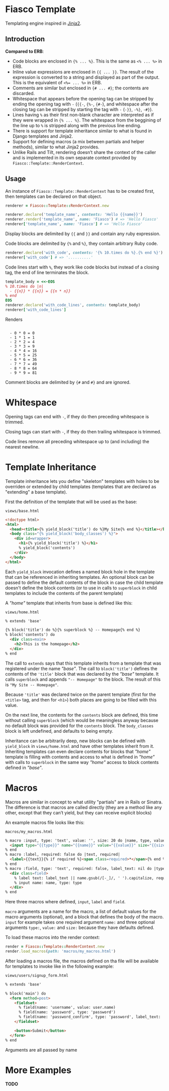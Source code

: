 Fiasco Template
===============

Templating engine inspired in [Jinja2](http://jinja.pocoo.org/2/).

Introduction
------------

**Compared to ERB**:

- Code blocks are enclosed in `{% ... %}`. This is the same as `<% ... %>` in ERB.
- Inline value expressions are enclosed in `{{ ... }}`. The result of the expression is converted to a string and displayed as part of the output. This is the equivalent of `<%= ... %>` in ERB.
- Comments are similar but enclosed in `{# ... #}`; the contents are discarded.
- Whitespace that appears before the opening tag can be stripped by ending the opening tag with `-` (`{{-`, `{%-`, `{#-`), and whitespace after the closing tag can be stripped by starting the tag with `-` (`-}}`, `-%}`, `-#}`).
- Lines having `%` as their first non-blank character are interpreted as if they were wrapped in `{% ... %}`. The whitespace from the beggining of the line up to `%` is stripped along with the previous line ending.
- There is support for template inheritance similar to what is found in Django templates and Jinja2.
- Support for defining macros (a mix between partials and helper methods), similar to what Jinja2 provides.
- Unlike Rails and Tilt, rendering doesn’t share the context of the caller and is implemented in its own separate context provided by `Fiasco::Template::RenderContext`.

Usage
-----

An instance of `Fiasco::Template::RenderContext` has to be created first, then templates
can be declared on that object.

```ruby
renderer = Fiasco::Template::RenderContext.new

renderer.declare('template_name', contents: 'Hello {{name}}')
renderer.render('template_name', name: 'Fiasco') # => 'Hello Fiasco'
renderer['template_name', name: 'Fiasco'] # => 'Hello Fiasco'
```

Display blocks are delimited by `{{` and `}}` and contain any ruby expression.

Code blocks are delimited by `{%` and `%}`, they contain arbitrary Ruby code.

```ruby
renderer.declare('with_code', contents: '{% 10.times do %}.{% end %}')
renderer['with_code'] # => '..........'
```

Code lines start with `%`, they work like code blocks but instead of a closing tag, the end of line terminates the block.

```ruby
template_body = <<-EOS
% 10.times do |n|
  - {{n}} * {{n}} = {{n * n}}
% end
EOS
renderer.declare('with_code_lines', contents: template_body)
renderer['with_code_lines']
```

Renders

```

  - 0 * 0 = 0
  - 1 * 1 = 1
  - 2 * 2 = 4
  - 3 * 3 = 9
  - 4 * 4 = 16
  - 5 * 5 = 25
  - 6 * 6 = 36
  - 7 * 7 = 49
  - 8 * 8 = 64
  - 9 * 9 = 81
```

Comment blocks are delimited by `{#` and `#}` and are ignored.

# Whitespace

Opening tags can end with `-`, if they do then preceding whitespace is trimmed.

Closing tags can start with `-`, if they do then trailing whitespace is trimmed.

Code lines remove all preceding whitespace up to (and including) the nearest newline.

# Template Inheritance

Template inheritance lets you define "skeleton" templates with holes to be overriden or extended by child templates (templates that are declared as "extending" a base template).

First the definition of the template that will be used as the base:

`views/base.html`

```html
<!doctype html>
<html>
  <head><title>{% yield_block('title') do %}My Site{% end %}</title></head>
  <body class="{% yield_block('body_classes') %}">
    <div id=wrapper>
      <h1>{% yield_block('title') %}</h1>
      % yield_block('contents')
    </div>
  </body>
</html>
```

Each `yield_block` invocation defines a named block hole in the template that can be referenced in inheriting templates. An optional block can be passed to define the default contents of the block in case the child template doesn't define the block contents (or to use in calls to `superblock` in child templates to include the contents of the parent template)

A *"home"* template that inherits from base is defined like this:

`views/home.html`

```html
% extends 'base'

{% block('title') do %}{% superblock %} -- Homepage{% end %}
% block('contents') do
  <div class=main>
    <h2>This is the homepage</h2>
  </div>
% end
```

The call to `extends` says that this template inherits from a template that was registered under the name *"base"*. The call to `block('title')` defines the contents of the `'title'` block that was declared by the *"base"* template. It calls `superblock` and appends `"-- Homepage"` to the block. The result of this is `"My Site -- Homepage"`.

Because `'title'` was declared twice on the parent template (first for the `<title>` tag, and then for `<h1>`) both places are going to be filled with this value.

On the next line, the contents for the `contents` block are defined, this time without calling `superblock` (which would be meaningless anyway because no default block was provided for the `contents` block. The `body_classes` block is left undefined, and defaults to being empty.

Inheritance can be arbitrarily deep, new blocks can be defined with `yield_block` in `views/home.html` and have other templates inherit from it. Inheriting templates can even declare contents for blocks that *"home"* template is filling with contents and access to what is defined in *"home"* with calls to `superblock` in the same way *"home"* access to block contents defined in *"base"*.

# Macros

Macros are similar in concept to what utility "partials" are in Rails or Sinatra. The difference is that macros are called directly (they are a method like any other, except that they can’t yield, but they can receive explicit blocks)

An example macros file looks like this:

`macros/my_macros.html`

```html
% macro :input, type: 'text', value: '', size: 20 do |name, type, value, size|
  <input type="{{type}}" name="{{name}}" value="{{value}}" size="{{size}}">
% end
% macro :label, required: false do |text, required|
  <label>{{text}}{% if required %}<span class=required>*</span>{% end %}</label>
% end
% macro :field, type: 'text', required: false, label_text: nil do |type, name, label_text, required|
  <div class=field>
    % label text: label_text || name.gsub(/[-_]/, ' ').capitalize, required: required
    % input name: name, type: type
  </div>
% end
```

Here three macros where defined, `input`, `label` and `field`.

`macro` arguments are a name for the macro, a list of default values for the macro arguments (optional), and a block that defines the body of the macro. `input` for example takes one required argument `name:` and three optional arguments `type:`, `value:` and `size:` because they have defaults defined.

To load these macros into the render context:

```ruby
render = Fiasco::Template::RenderContext.new
render.load_macros(path: 'macros/my_macros.html')
```

After loading a macros file, the macros defined on tha file will be available for templates to invoke like in the following example:

`views/users/signup_form.html`

```html
% extends 'base'

% block('main') do
  <form method=post>
    <fieldset>
      % field(name: 'username', value: user.name)
      % field(name: 'password', type: 'password')
      % field(name: 'password_confirm', type: 'password', label_text: 'Password confirmation')
    </fieldset>

    <button>Submit</button>
  </form>
% end
```

Arguments are all passed by name

# More Examples

**TODO**
